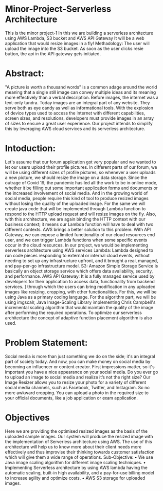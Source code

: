 # Minor-Project-Serverless Architecture
This is the minor project-1
In this we are building a serverless architecture using AWS Lambda, S3 bucket and AWS API Gateway
It will be a web application that would resize images in a fly!
Methadology:
The user will upload the image into the S3 bucket. As soon as the user clicks resie button, the api in the API gateway gets initiated.

# Abstract:
"A picture is worth a thousand words" is a common adage around the world meaning that a single still image can convey multiple ideas and its meaning more effectively than a verbal description. Before images, the internet was a text-only tundra. Today images are an integral part of any website. They serve both as eye candy as well as informational tools. 
With the explosion of device types used to access the Internet with different capabilities, screen sizes, and resolutions, developers must provide images in an array of sizes to ensure a great user experience. Our project intends to simplify this by leveraging AWS cloud services and its serverless architecture.

# Intoduction:
Let's assume that our forum application got very popular and we wanted to let our users upload their profile pictures. In different parts of our forum, we will be using different sizes of profile pictures, so whenever a user uploads a new picture, we should resize the image on a data storage. 
Since the outrage of Covid 19, the pandemic has led all the work to be in online mode, whether it be filling out some important application forms and documents or the increased involvement of social media.
And in the growing world of social media, people require this kind of tool to produce resized images without losing the quality of the uploaded image. For the same we will create java code that will be implemented through Lambda function to respond to the HTTP upload request and will resize images on the fly. Also, with this architecture, we are again binding the HTTP context with our business context; it means our Lambda function will have to deal with two different contexts.
AWS brings a better solution to this problem. With API Gateway, we can expose a limited functionality of our cloud resources end user, and we can trigger Lambda functions when some specific events occur in the cloud resources.
In our project, we would be implementing serverless architecture using AWS services  Lambda: Lambda designed to run code pieces responding to external or internal cloud events, without needing to set up any infrastructure upfront, and it brought a real, managed, and pay-per-go infrastructure model.
S3: Amazon Simple Storage Service is basically an object storage service which offers data availability, security, and performance.
AWS API Gateway: It is a fully managed service used by developers for their application to access data, functionality from backend services. ] through which the users can bring modification in any uploaded images like resizing, cropping, with other functionalities. For this, we will be using Java as a primary coding language. For the algorithm part, we will be using imgscalr, Java Image-Scaling Library implementing Chris Campbell's incremental scaling algorithm that would maintain the quality of the image after performing the required operations. To optimize our serverless architecture the concept of adaptive function placement algorithm is also used.

# Problem Statement:
Social media is more than just something we do on the side; it's an integral part of society today. And now, you can make money on social media by becoming an influencer or content creator. First impressions matter, so it's important you have a nice appearance on your social media. Do you ever go to upload an image to social media and realize it’s not the right size? Our Image Resizer allows you to resize your photo for a variety of different social media channels, such as Facebook, Twitter, and Instagram. So no more awkward cropping. You can upload a photo in the required size to your official documents, like a job application or exam application.

# Objectives
Here we are providing the optimised resized images as the basis of the uploaded sample images. Our system will produce the resized image with the implementation of Serverless architecture using AWS. The use of this architecture will help us to know more about their client needs more effectively and thus improvise their thinking towards customer satisfaction which will give them a wide range of operations.
Sub-Objective:
•   We use Java image scaling algorithm for different image scaling techniques.
•   Implementing Serverless architecture by using AWS lambda having the automatic scaling, built-in high availability, and a pay-for-use billing model to increase agility and optimize costs.
•   AWS S3 storage for uploaded images.







